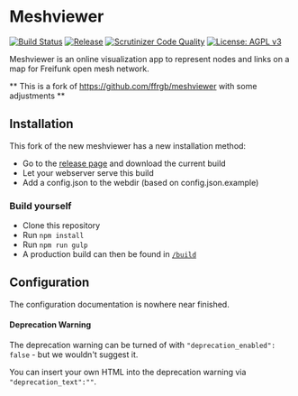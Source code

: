 # Meshviewer
[![Build Status](https://img.shields.io/github/workflow/status/freifunk-ffm/meshviewer/Build%20Meshviewer?style=flat-square)](https://github.com/freifunk-ffm/meshviewer/actions?query=workflow%3A%22Build+Meshviewer%22)
[![Release](https://img.shields.io/github/v/release/freifunk-ffm/meshviewer?style=flat-square)](https://github.com/freifunk-ffm/meshviewer/releases)
[![Scrutinizer Code Quality](https://img.shields.io/scrutinizer/g/freifunk-ffm/meshviewer/develop.svg?style=flat-square)](https://scrutinizer-ci.com/g/freifunk-ffm/meshviewer/?branch=develop)
[![License: AGPL v3](https://img.shields.io/github/license/freifunk-ffm/meshviewer.svg?style=flat-square)](https://www.gnu.org/licenses/agpl-3.0)

Meshviewer is an online visualization app to represent nodes and links on a map for Freifunk open mesh network.

** This is a fork of https://github.com/ffrgb/meshviewer with some adjustments **

## Installation
This fork of the new meshviewer has a new installation method:
- Go to the [release page](https://github.com/freifunk-ffm/meshviewer/releases) and download the current build
- Let your webserver serve this build
- Add a config.json to the webdir (based on config.json.example)

### Build yourself
- Clone this repository
- Run `npm install`
- Run `npm run gulp`
- A production build can then be found in [`/build`](./build)

## Configuration
The configuration documentation is nowhere near finished.

#### Deprecation Warning
The deprecation warning can be turned of with `"deprecation_enabled": false` - but we wouldn't suggest it.

You can insert your own HTML into the deprecation warning via `"deprecation_text":""`.
